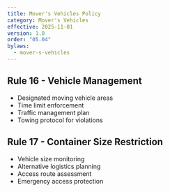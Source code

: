 ```yaml
---
title: Mover's Vehicles Policy
category: Mover's Vehicles
effective: 2025-11-01
version: 1.0
order: "05.04"
bylaws:
  - mover-s-vehicles
---
```


## Rule 16 - Vehicle Management

- Designated moving vehicle areas
- Time limit enforcement
- Traffic management plan
- Towing protocol for violations

## Rule 17 - Container Size Restriction

- Vehicle size monitoring
- Alternative logistics planning
- Access route assessment
- Emergency access protection
